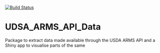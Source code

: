 [![Build Status](https://travis-ci.org/dsn00b/UDSA_ARMS_API_Data.svg?branch=master)](https://travis-ci.org/dsn00b/UDSA_ARMS_API_Data)
# UDSA_ARMS_API_Data
Package to extract data made available through the USDA ARMS API and a Shiny app to visualise parts of the same
